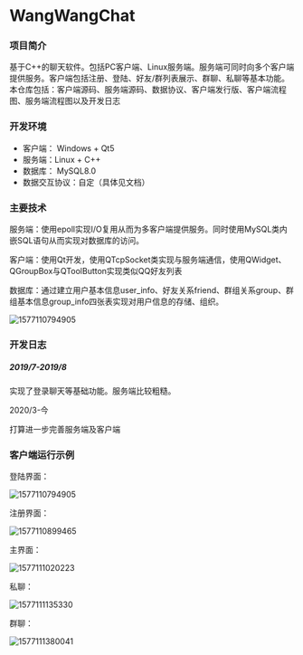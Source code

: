 # WangWangChat
### 项目简介

基于C++的聊天软件。包括PC客户端、Linux服务端。服务端可同时向多个客户端提供服务。客户端包括注册、登陆、好友/群列表展示、群聊、私聊等基本功能。本仓库包括：客户端源码、服务端源码、数据协议、客户端发行版、客户端流程图、服务端流程图以及开发日志

### 开发环境

- 客户端： Windows + Qt5
- 服务端：Linux + C++
- 数据库： MySQL8.0
- 数据交互协议：自定（具体见文档）

### 主要技术

服务端：使用epoll实现I/O复用从而为多客户端提供服务。同时使用MySQL类内嵌SQL语句从而实现对数据库的访问。

客户端：使用Qt开发，使用QTcpSocket类实现与服务端通信，使用QWidget、QGroupBox与QToolButton实现类似QQ好友列表

数据库：通过建立用户基本信息user_info、好友关系friend、群组关系group、群组基本信息group_info四张表实现对用户信息的存储、组织。

![1577110794905](http://47.99.95.58/file/githubWangWangChat/数据库组织.jpg)

### 开发日志

##### 2019/7-2019/8

实现了登录聊天等基础功能。服务端比较粗糙。

2020/3-今

打算进一步完善服务端及客户端

### 客户端运行示例

登陆界面：

![1577110794905](http://47.99.95.58/file/githubWangWangChat/1577110794905.png)

注册界面：

![1577110899465](http://47.99.95.58/file/githubWangWangChat/1577110899465.png)

主界面：

![1577111020223](http://47.99.95.58/file/githubWangWangChat/1577111020223.png)

私聊：

![1577111135330](http://47.99.95.58/file/githubWangWangChat/1577111135330.png)

群聊：

![1577111380041](http://47.99.95.58/file/githubWangWangChat/1577111380041.png)

